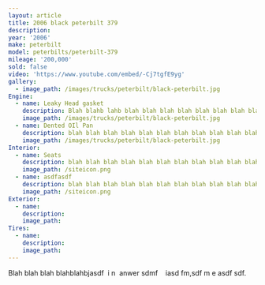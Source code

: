 ```yaml
---
layout: article
title: 2006 black peterbilt 379
description:
year: '2006'
make: peterbilt
model: peterbilts/peterbilt-379
mileage: '200,000'
sold: false
video: 'https://www.youtube.com/embed/-Cj7tgfE9yg'
gallery:
  - image_path: /images/trucks/peterbilt/black-peterbilt.jpg
Engine:
  - name: Leaky Head gasket
    description: Blah blahb lahb blah blah blah blah blah blah blah blah blah blah blah blah blah blah blah blah blah blah blah blah blah blah blah blah blah blah blah.
    image_path: /images/trucks/peterbilt/black-peterbilt.jpg
  - name: Dented OIl Pan
    description: blah blah blah blah blah blah blah blah blah blah blah blah blah blah blah blah blah blah blah blah blah.
    image_path: /images/trucks/peterbilt/black-peterbilt.jpg
Interior:
  - name: Seats
    description: blah blah blah blah blah blah blah blah blah blah blah blah blah blah blah blah blah blah blah blah blah blah blah blah blah blah blah.
    image_path: /siteicon.png
  - name: asdfasdf
    description: blah blah blah blah blah blah blah blah blah blah blah blah blah blah blah blah blah blah blah blah blah blah blah blah blah blah blah.
    image_path: /siteicon.png
Exterior:
  - name:
    description:
    image_path:
Tires:
  - name:
    description:
    image_path:
---
```



Blah blah blah blahblahbjasdf  i n  anwer sdmf    iasd fm,sdf m e asdf sdf.